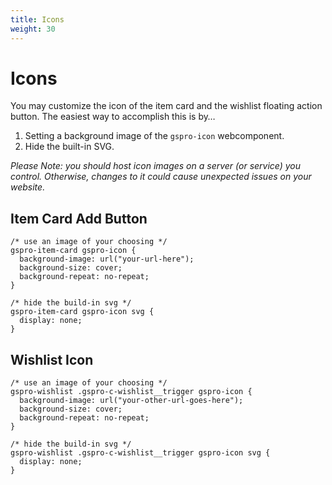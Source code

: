 ```yaml
---
title: Icons
weight: 30
---
```


# Icons

You may customize the icon of the item card and the wishlist floating action button. The easiest way to accomplish this is by&hellip;

1. Setting a background image of the `gspro-icon` webcomponent.
1. Hide the built-in SVG.

_Please Note: you should host icon images on a server (or service) you control. Otherwise, changes to it could cause unexpected issues on your website._

## Item Card Add Button

```
/* use an image of your choosing */
gspro-item-card gspro-icon {
  background-image: url("your-url-here");
  background-size: cover;
  background-repeat: no-repeat;
}

/* hide the build-in svg */
gspro-item-card gspro-icon svg {
  display: none;
}
```

## Wishlist Icon

```
/* use an image of your choosing */
gspro-wishlist .gspro-c-wishlist__trigger gspro-icon {
  background-image: url("your-other-url-goes-here");
  background-size: cover;
  background-repeat: no-repeat;
}

/* hide the build-in svg */
gspro-wishlist .gspro-c-wishlist__trigger gspro-icon svg {
  display: none;
}
```

